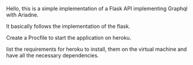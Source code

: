 Hello, this is a simple implementation of a Flask API implementing Graphql with Ariadne.

It basically follows the implementation of the flask.

Create a Procfile to start the application on heroku.

list the requirements for heroku to install,
them on the virtual machine and have all the necessary dependencies.
